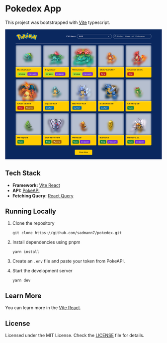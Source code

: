 # Pokedex App

This project was bootstrapped with [Vite](https://vitejs.dev/) typescript.

[![Pokedex](./public/pokedex.png)](https://pokedex-zone.vercel.app/)

## Tech Stack

- **Framework:** [Vite React](https://reactjs.org)
- **API:** [PokeAPI](https://pokeapi.co/docs/v2)
- **Fetching Query:** [React Query](https://tanstack.com/query/v4/docs/react/adapters/react-query)

## Running Locally

1. Clone the repository

   ```
   git clone https://github.com/sadmann7/pokedex.git
   ```

2. Install dependencies using pnpm

   ```
   yarn install
   ```

3. Create an `.env` file and paste your token from PokeAPI.
4. Start the development server

   ```
   yarn dev
   ```

## Learn More

You can learn more in the [Vite React](https://vitejs.dev/).

## License

Licensed under the MIT License. Check the [LICENSE](./LICENSE.md) file for details.
